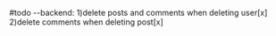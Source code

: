 #todo
--backend:
1)delete posts and comments when deleting user[x]
2)delete comments when deleting post[x]
